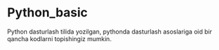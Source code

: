 # Python_basic
Python dasturlash tilida yozilgan, pythonda dasturlash asoslariga oid bir qancha kodlarni topishingiz mumkin.
